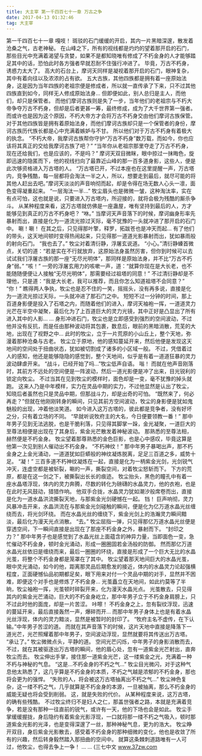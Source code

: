```yaml
---
title: 大主宰 第一千四百七十一章 万古之争
date: 2017-04-13 01:32:46
tag: 大主宰
---
```


第一千四百七十一章
嘎吱！
斑驳的石门缓缓的开启，其内一片黑暗深邃，散发着沧桑之气，古老神秘。
在山峰之下，所有的视线都是灼灼的望着那开启的石门，那些目光中充满着渴望与贪婪，如果不是都知晓唯有修成了不朽金身的人才能够踏足其中的话，恐怕此时各方强者早就忍耐不住强行冲进了。
毕竟，万古不朽身，诱惑力太大了。
高大的石台上，摩诃天同样是凝视着那开启的石门，眼神复杂，其中有着向往以及浓浓的占有欲。
五大古族，其他四族都是拥有着一座原始法身，这是因为当年四族的老祖宗便是修成者，所以就一直传承了下来，只不过其他四族直到如今，同样无人修成原始法身...
但即便如此，别人总归是主人，而他们，却只是保管者。
而他们摩诃古族则是失了一步，当年他们的老祖宗与不朽大帝争夺万古不朽身，但却是后者更甚一筹，最终修成，成为了大千世界第一强者。
而或许也是因为这个原因，不朽大帝方才会将万古不朽身交由他们摩诃古族保管。
对于其他四族皆是拥有着原始法身，而他们摩诃古族却只是一个保管者的身份，摩诃古族历代族长都是心中充满着嫉妒与不甘。
所以他们对于万古不朽身有着极大的执念。
“不朽大帝，我摩诃古族帮你守护“万古不朽身”数万载，而如今，你也应该将其真正的交给我摩诃古族了吧？”
“当年你从老祖宗那里夺走了万古不朽身，现在还给我们，也是应该的，不是吗？”
摩诃天双目微眯，眼中掠过一抹晦色，旋即迅速的隐匿而下，他的视线扫向了最靠近山峰的那一百多道身影，这些人，便是此次够资格进入万古塔的人。
“万古塔已开，不过本座也在这里提醒一声，万古塔内，竞争残酷，每一层都将会淘汰一半之人，所以，想要走到最后，就尽可能的将其他人赶出去吧。”摩诃天淡淡的声音响彻而起，却是令得在场无数人心头一凛，面色变得凝重起来。
“一层淘汰一半...”
牧尘眉头也是微微一皱，这种淘汰率，实在有点可怕，这也就是说，只要进入万古塔内，所迎接的，就将会极为残酷的厮杀争斗。
从某种程度来看，这万古塔就仿佛是一座蛊屋，唯有坚持到最后的人，方才能够见到真正的万古不朽身吧？
“咻。”
当摩诃天声音落下的时候，摩诃幽身形率先暴射而出，直接是化为一道流光掠过天际，毫不犹豫的一头就冲进了那开启的石门中。
唰！唰！
在其之后，只见得那叶擎，释罗，拓跋苍也是冲天而起...
有了他们的带头，这天地间顿时变得热闹起来，只见得那一道道光影暴射而出，犹如暴雨般的射向石门。
“我也去了。”
牧尘对着清衍静，浮屠玄说道。
“小心。”清衍静螓首微点，关切的道：“若是实在不行就放弃，这原始法身虽然厉害，但你到时候可以去试试我们浮屠古族的那一座“无尽光明体”，那同样是原始法身，并不比“万古不朽身”弱。”
“咳！”
一旁的浮屠玄用力的咳嗽一声，道：“就算你现在是大长老，也不能随随便便让人接触“无尽光明体”，那需要经过祖塔的同意！”
不过清衍静却是不理他，只是道：“我是大长老，我可以推荐，而且你怎么知道祖塔不会同意？”
“你！”
瞧得两人争执，牧尘也是忍不住的一笑，摇摇头，没有再多说，直接是化为一道流光掠过天际，一头就冲进了那石门之中。
短短不过一分钟的时间，那上百道身影便是投入了石塔之内，而随着他们的进入，摩诃天袖袍一挥，一道道灵力光芒在半空中凝聚，最后化为了上百道巨大的灵力光镜，其中正好是凸显出了所有进入其中的人影...
...
身形冲进石门，牧尘也是立即感受到强烈的空间波动，不过他并没有反抗，而是任由那种波动将其包裹，数息后，眼前的黑暗消散，荒芜的大地，出现在了视野之中...
此时的牧尘，立于一片荒原的小山丘上，整个天地，弥漫着那种沧桑与古老。
牧尘立于原地，他的感知蔓延开来，然后他便是发现这天地间的空间处于扭曲状态，犹如被切割成了诸多的小区域一般。
不过，凭借着过人的感知，他还是能够隐隐的感觉到，整个天地间，似乎是有着一道道狂暴的灵力波动肆虐开来。
“战斗，已经开始了吗...”牧尘低声自语。
嗡！
而就在他声音刚落时，其前方不远处的空间便是一阵波动，然后一道光影便是冲了出来，目光锐利的锁定向牧尘。
不过当其在见到牧尘的模样时，面色却是一变，毫不犹豫的掉头就跑。
这来人乃是中年模样，实力在灵品中期的实力，不过他显然是认出了牧尘，知晓后者虽然也只是灵品中期，但那战斗力，却是出奇的可怕。
“既然来了，何必再走？”但就在他刚刚转身的瞬间，只见其前方空间波动，牧尘的身影便是犹如鬼魅般的出现，冲着他淡笑道。
如今进入这万古塔的，彼此都是竞争者，没有好坏之分，只有着立场的不同。
“早就听说牧府主的大名，今日便要领教一番！”
那中年男子见到无法逃脱，也是干脆利落，只见得其脚掌一跺，金光凝聚，一道巨大的至尊法相便是出现在了其身后，紫金光芒散发着神秘波动。
那熟悉的至尊法相，赫然便是不朽金身。
牧尘望着那尊熟悉的金色巨影，也是心中感叹，毕竟这算是他第一次见到别人催动出不朽金身。
“不朽神纹！”
那中年男子暴喝出声，那不朽金身之上金光涌动，一道道犹如巨蟒般的神纹凝炼脱离，足足三百道之多，威势十足。
“凝！”
三百多道不朽神纹凝炼在一起，直接是化为一柄紫金光剑，光剑锐气冲天，连虚空都是被斩裂，唰的一声，撕裂空间，对着牧尘怒斩而下。
下方的荒原，都是在这一剑之下，被撕裂出长长的痕迹。
牧尘抬头，黑色的瞳孔中有着一座水晶塔浮现，体内的灵力奔腾，尽数的转化为磅礴的水晶灵力，他的衣袍，也是在此时无风鼓动，猎猎作响。
他双手合拢，水晶灵力犹如潮汐般席卷而出，直接是化为一道水晶洪流撕裂天地，与那紫金光剑硬憾在一起。
铛！
巨声响彻，灵力风暴冲击开来，水晶洪流在与那紫金光剑碰触的瞬间，便是化为亿万道水晶光丝缠绕而去，将光剑环绕。
而在水晶光丝的缠绕下，紫金光剑上的浩瀚灵力瞬间黯淡，最后化为漫天光点消散。
“去。”
牧尘屈指一弹，只见得那亿万道水晶光丝便是穿透空间，下一瞬间直接是出现在了那座不朽金身之外，暴射而下。
“封印之力？”
那中年男子也是感觉到了水晶光丝上面蕴含的神异力量，当即面色一变，急忙催动不朽金身，顿时金光涌动，形成一圈圈固若金汤般的防御。
然而那亿万道水晶光丝依旧是缠绕而来，最后一圈圈的环绕，直接是形成了一个巨大无比的水晶光茧，将整个不朽金身都是笼罩在了其中。
牧尘望着那天地间巨大的水晶光茧，眼中灵光涌动，如今的他，距离那灵品后期愈发的接近，体内的水晶灵力论起强横程度，正面硬憾仙品初期都足矣，眼下用来对付一个灵品中期的对手，显然并不困难，即便这个对手也是修炼了不朽金身...
光茧矗立在天地间，如此约莫等了半晌，牧尘袖袍一挥，光茧顿时碎裂开来，化为漫天水晶光点。
光茧散去，只见得其内的紫金光芒涌动，巨大的不朽金身屹立，那中年男子立于不朽金身肩膀上，只不过此时他的面庞，却是一片苦涩。
咔嚓！
不朽金身之上，忽有裂纹浮现，迅速的蔓延开来，最后直接轰然一声，爆碎而开...
而那中年男子身体上也是有着水晶光丝浮现，体内的灵力黯淡，显然是被暂时的封印了。
“牧府主名不虚传，在下认输。”中年男子苦涩的道。
而就在其声音落下的时候，这片天地中直接是降落下一道光芒，光芒照耀着那中年男子，空间波动浮现，显然就要将其传送出万古塔。
“承让了。”
牧尘微微点头，平静的道。
空间光芒闪烁，中年男子的身影消散而去，不过，就在其被驱逐出万古塔的瞬间，他的眉心处，忽有一道紫金光芒射出，直奔牧尘而去。
牧尘伸出手掌，接住那一道紫金光芒，这一缕紫金之光，充满着一种不朽与神秘的气息。
“这是...不朽金身的不朽之气...”
牧尘目光微闪，对于这种气息他太熟悉了，这几乎算是不朽金身的本质，不朽之气越是浓郁的不朽金身，那也将会更为的强悍。
“失败的人，将会被这万古塔抽离出不朽之气...”
牧尘神色复杂，这一缕不朽之气，几乎就算是不朽金身的本源，一旦被抽离，那么不朽金身的威能无疑也将会受到削弱。
这，就是失败的代价。
从某种程度来说，这万古塔，的确有些残酷。
不过牧尘终归不是妇人之仁，那盖世强者之路，本就是充满着竞争，若是没有那种一往直前的锐气，或许有一天，他的下场也会是如此。
牧尘手掌缓缓握拢，身后隐约有着紫金光影浮现，一口就将那一缕不朽之气吸入，顿时那道紫金光影的光泽，也是变得深邃了一丝，那种神秘气息，更为的浩大。
牧尘睁开双目，身后紫金光影散去，感受着不朽金身的那种细微的变化，他也是收敛了所有的兴趣，然后转身毅然踏入那扭曲的空间中。
就算这条棘刺道路唯有一人可过，他牧尘，也得去争上一争！
...
...
(三七中文 www.37zw.com